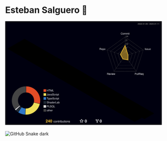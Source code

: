 # Esteban Salguero 🐻

![My GitHub Stats](./profile-3d-contrib/profile-night-rainbow.svg)
<br>
<br>
![GitHub Snake dark](github-snake-dark.svg#gh-dark-mode-only)
